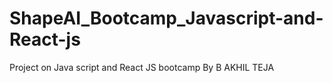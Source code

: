 # ShapeAI_Bootcamp_Javascript-and-React-js
Project on Java script and React JS bootcamp By B AKHIL TEJA
